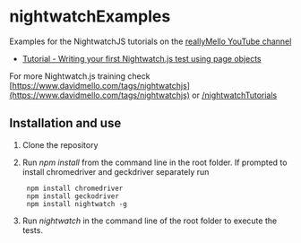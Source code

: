 # nightwatchExamples
Examples for the NightwatchJS tutorials on the [reallyMello YouTube channel](https://www.youtube.com/c/reallyMello)

* [Tutorial - Writing your first Nightwatch.js test using page objects](https://youtu.be/6Ufg6pPNVTs)

For more Nightwatch.js training check [https://www.davidmello.com/tags/nightwatchjs](https://www.davidmello.com/tags/nightwatchjs) or [/nightwatchTutorials](https://github.com/reallymello/nightwatchTutorials)

## Installation and use
1) Clone the repository
2) Run *npm install* from the command line in the root folder.
If prompted to install chromedriver and geckdriver separately run

        npm install chromedriver
        npm install geckodriver
        npm install nightwatch -g
3) Run *nightwatch* in the command line of the root folder to execute the tests.

